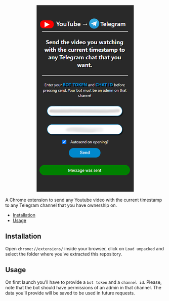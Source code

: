 <div align="center">
    <img src="extension_window.png">
</div>

A Chrome extension to send any Youtube video with the current timestamp to any Telegram channel that you have ownership on.

* [Installation](#installation)
* [Usage](#usage)

## Installation
Open `chrome://extensions/` inside your browser, click on `Load unpacked` and select the folder where you've extracted this repository.
## Usage
On first launch you'll have to provide a `bot token` and a `channel id`. Please, note that the bot should have permissions of an admin in that channel. The data you'll provide will be saved to be used in future requests.